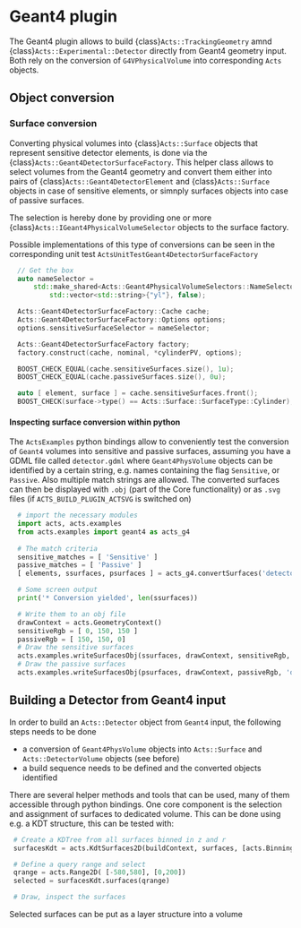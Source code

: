 # Geant4 plugin

The Geant4 plugin allows to build {class}`Acts::TrackingGeometry` amnd {class}`Acts::Experimental::Detector` directly from Geant4 geometry input.
Both rely on the conversion of `G4VPhysicalVolume` into corresponding `Acts` objects.

## Object conversion

### Surface conversion

Converting physical volumes into {class}`Acts::Surface` objects that represent sensitive detector elements, is done via the {class}`Acts::Geant4DetectorSurfaceFactory`.
This helper class allows to select volumes from the Geant4 geometry and convert them either into pairs of {class}`Acts::Geant4DetectorElement` and {class}`Acts::Surface` objects in case of sensitive elements, or simnply surfaces objects into case of passive surfaces.

The selection is hereby done by providing one or more {class}`Acts::IGeant4PhysicalVolumeSelector` objects to the surface factory.

Possible implementations of this type of conversions can be seen in the corresponding unit test `ActsUnitTestGeant4DetectorSurfaceFactory`

```c++
  // Get the box
  auto nameSelector =
      std::make_shared<Acts::Geant4PhysicalVolumeSelectors::NameSelector>(
          std::vector<std::string>{"yl"}, false);

  Acts::Geant4DetectorSurfaceFactory::Cache cache;
  Acts::Geant4DetectorSurfaceFactory::Options options;
  options.sensitiveSurfaceSelector = nameSelector;

  Acts::Geant4DetectorSurfaceFactory factory;
  factory.construct(cache, nominal, *cylinderPV, options);

  BOOST_CHECK_EQUAL(cache.sensitiveSurfaces.size(), 1u);
  BOOST_CHECK_EQUAL(cache.passiveSurfaces.size(), 0u);

  auto [ element, surface ] = cache.sensitiveSurfaces.front();
  BOOST_CHECK(surface->type() == Acts::Surface::SurfaceType::Cylinder);
```

#### Inspecting surface conversion within python

The `ActsExamples` python bindings allow to conveniently test the conversion of `Geant4` volumes into sensitive and passive surfaces, assuming you have a GDML file called `detector.gdml` where `Geant4PhysVolume` objects can be identified by a certain string, e.g. names containing the flag `Sensitive`, or `Passive`. Also multiple match strings are allowed. The converted surfaces can then be displayed with `.obj` (part of the Core functionality) or as `.svg` files (if `ACTS_BUILD_PLUGIN_ACTSVG` is switched on)

```python
  # import the necessary modules
  import acts, acts.examples
  from acts.examples import geant4 as acts_g4
  
  # The match criteria
  sensitive_matches = [ 'Sensitive' ]
  passive_matches = [ 'Passive' ]
  [ elements, ssurfaces, psurfaces ] = acts_g4.convertSurfaces('detector.gdml', sensitive_matches, passive_matches)

  # Some screen output
  print('* Conversion yielded', len(ssurfaces))

  # Write them to an obj file 
  drawContext = acts.GeometryContext()
  sensitiveRgb = [ 0, 150, 150 ]
  passiveRgb = [ 150, 150, 0]
  # Draw the sensitive surfaces
  acts.examples.writeSurfacesObj(ssurfaces, drawContext, sensitiveRgb, 'detector-sensitives.obj')
  # Draw the passive surfaces
  acts.examples.writeSurfacesObj(psurfaces, drawContext, passiveRgb, 'detector-passives.obj')
```

## Building a Detector from Geant4 input

In order to build an `Acts::Detector` object from `Geant4` input, the following steps needs to be done
 * a conversion of `Geant4PhysVolume` objects into `Acts::Surface`  and `Acts::DetectorVolume` objects (see before)
 * a build sequence needs to be defined and the converted objects identified

 There are several helper methods and tools that can be used, many of them accessible through python bindings. One core component is the selection and assignment of surfaces to dedicated volume. This can be done using e.g. a KDT structure, this can be tested with:

 ```python
  # Create a KDTree from all surfaces binned in z and r
  surfacesKdt = acts.KdtSurfaces2D(buildContext, surfaces, [acts.Binning.z, acts.Binning.r])

  # Define a query range and select
  qrange = acts.Range2D( [-580,580], [0,200])
  selected = surfacesKdt.surfaces(qrange)
 
  # Draw, inspect the surfaces
 ```

Selected surfaces can be put as a layer structure into a volume